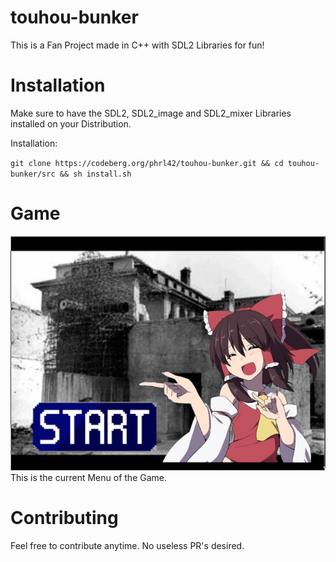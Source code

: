 # touhou-bunker
This is a Fan Project made in C++ with SDL2 Libraries for fun!

# Installation

<p>Make sure to have the SDL2, SDL2_image and SDL2_mixer Libraries installed on your Distribution. </p>

<p>Installation:</p>

`git clone https://codeberg.org/phrl42/touhou-bunker.git && cd touhou-bunker/src && sh install.sh`


# Game
<img src="https://raw.githubusercontent.com/phrl42/touhou-bunker/main/src/img/-2-s.png">
This is the current Menu of the Game.

# Contributing
Feel free to contribute anytime. No useless PR's desired.
